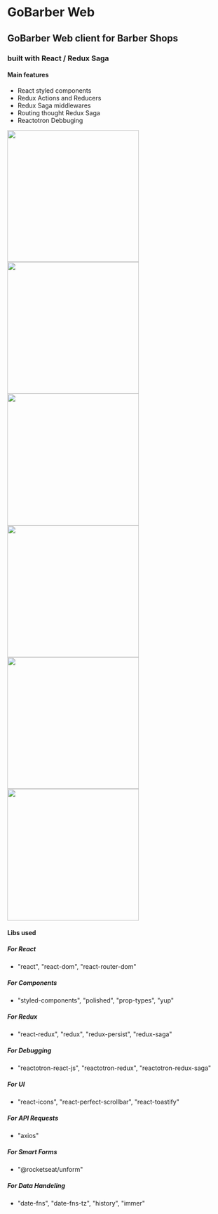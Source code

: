 # GoBarber Web
## GoBarber Web client for Barber Shops
### built with React / Redux Saga

#### Main features
- React styled components
- Redux Actions and Reducers
- Redux Saga middlewares
- Routing thought Redux Saga
- Reactotron Debbuging

<img src="/../master/screenshots/login.png" width="300"> <img src="/../master/screenshots/login_filled.png" width="300">
<img src="/../master/screenshots/register.png" width="300"> <img src="/../master/screenshots/profile.png" width="300">
<img src="/../master/screenshots/yesterday.png" width="300"> <img src="/../master/screenshots/today.png" width="300">

#### Libs used
##### For React
- "react", "react-dom", "react-router-dom"

##### For Components
- "styled-components", "polished", "prop-types", "yup"


##### For Redux
- "react-redux", "redux", "redux-persist", "redux-saga"

##### For Debugging
- "reactotron-react-js", "reactotron-redux", "reactotron-redux-saga"

##### For UI
- "react-icons", "react-perfect-scrollbar", "react-toastify"

##### For API Requests
- "axios"

##### For Smart Forms
- "@rocketseat/unform"

##### For Data Handeling
- "date-fns", "date-fns-tz", "history", "immer"
